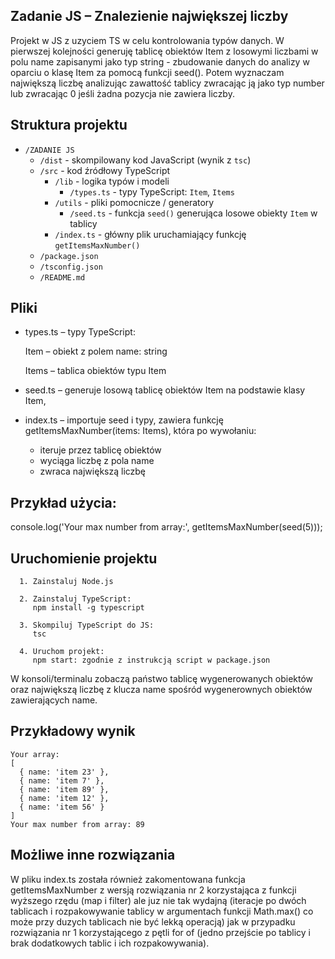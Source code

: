 ## Zadanie JS – Znalezienie największej liczby

Projekt w JS z uzyciem TS w celu kontrolowania typów danych. W pierwszej kolejności generuję tablicę obiektów Item z losowymi liczbami w polu name zapisanymi jako typ string - zbudowanie danych do analizy w oparciu o klasę Item za pomocą funkcji seed(). Potem wyznaczam największą liczbę analizując zawattość tablicy zwracając ją jako typ number lub zwracając 0 jeśli żadna pozycja nie zawiera liczby.

## Struktura projektu

-  `/ZADANIE JS`
   -  `/dist` - skompilowany kod JavaScript (wynik z `tsc`)
   -  `/src` - kod źródłowy TypeScript
      -  `/lib` - logika typów i modeli
         -  `/types.ts` - typy TypeScript: `Item`, `Items`
      -  `/utils` - pliki pomocnicze / generatory
         -  `/seed.ts` - funkcja `seed()` generująca losowe obiekty `Item` w tablicy
      -  `/index.ts` - główny plik uruchamiający funkcję `getItemsMaxNumber()`
   -  `/package.json`
   -  `/tsconfig.json`
   -  `/README.md`

## Pliki

-  types.ts – typy TypeScript:

   Item – obiekt z polem name: string

   Items – tablica obiektów typu Item

-  seed.ts – generuje losową tablicę obiektów Item na podstawie klasy Item,

-  index.ts – importuje seed i typy, zawiera funkcję getItemsMaxNumber(items: Items), która po wywołaniu:

   -  iteruje przez tablicę obiektów
   -  wyciąga liczbę z pola name
   -  zwraca największą liczbę

## Przykład użycia:

console.log('Your max number from array:', getItemsMaxNumber(seed(5)));

## Uruchomienie projektu

```
  1. Zainstaluj Node.js

  2. Zainstaluj TypeScript:
     npm install -g typescript

  3. Skompiluj TypeScript do JS:
     tsc

  4. Uruchom projekt:
     npm start: zgodnie z instrukcją script w package.json
```

W konsoli/terminalu zobaczą państwo tablicę wygenerowanych obiektów oraz największą liczbę z klucza name spośród wygenerownych obiektów zawierających name.

## Przykładowy wynik

```
Your array:
[
  { name: 'item 23' },
  { name: 'item 7' },
  { name: 'item 89' },
  { name: 'item 12' },
  { name: 'item 56' }
]
Your max number from array: 89
```

## Możliwe inne rozwiązania

W pliku index.ts została również zakomentowana funkcja getItemsMaxNumber z wersją rozwiązania nr 2 korzystająca z funkcji wyższego rzędu (map i filter) ale juz nie tak wydajną (iteracje po dwóch tablicach i rozpakowywanie tablicy w argumentach funkcji Math.max() co może przy duzych tablicach nie być lekką operacją) jak w przypadku rozwiązania nr 1 korzystającego z pętli for of (jedno przejście po tablicy i brak dodatkowych tablic i ich rozpakowywania). 
